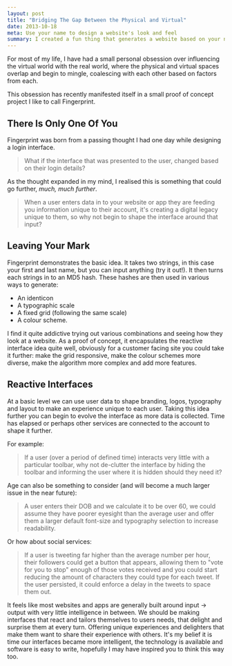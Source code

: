 ```yaml
---
layout: post
title: "Bridging The Gap Between the Physical and Virtual"
date: 2013-10-18
meta: Use your name to design a website's look and feel
summary: I created a fun thing that generates a website based on your name
---
```


For most of my life, I have had a small personal obsession over influencing the virtual world with the real world, where the physical and virtual spaces overlap and begin to mingle, coalescing with each other based on factors from each.

This obsession has recently manifested itself in a small proof of concept project I like to call Fingerprint.

## There Is Only One Of You

Fingerprint was born from a passing thought I had one day while designing a login interface.

> What if the interface that was presented to the user, changed based on their login details?

As the thought expanded in my mind, I realised this is something that could go further, *much, much further*.

> When a user enters data in to your website or app they are feeding you information unique to their account, it's creating a digital legacy unique to them, so why not begin to shape the interface around that input?

## Leaving Your Mark

Fingerprint demonstrates the basic idea. It takes two strings, in this case your first and last name, but you can input anything (try it out!). It then turns each strings in to an MD5 hash.
These hashes are then used in various ways to generate:

- An identicon
- A typographic scale
- A fixed grid (following the same scale)
- A colour scheme.

I find it quite addictive trying out various combinations and seeing how they look at a website. As a proof of concept, it encapsulates the reactive interface idea quite well, obviously for a customer facing site you could take it further: make the grid responsive, make the colour schemes more diverse, make the algorithm more complex and add more features.

## Reactive Interfaces

At a basic level we can use user data to shape branding, logos, typography and layout to make an experience unique to each user. Taking this idea further you can begin to evolve the interface as more data is collected. Time has elapsed or perhaps other services are connected to the account to shape it further.

For example:

> If a user (over a period of defined time) interacts very little with a particular toolbar, why not de-clutter the interface by hiding the toolbar and informing the user where it is hidden should they need it?

Age can also be something to consider (and will become a much larger issue in the near future):

> A user enters their DOB and we calculate it to be over 60, we could assume they have poorer eyesight than the average user and offer them a larger default font-size and typography selection to increase readability.

Or how about social services:

> If a user is tweeting far higher than the average number per hour, their followers could get a button that appears, allowing them to "vote for you to stop" enough of those votes received and you could start reducing the amount of characters they could type for each tweet. If the user persisted, it could enforce a delay in the tweets to space them out.

It feels like most websites and apps are generally built around input -> output with very little intelligence in between. We should be making interfaces that react and tailors themselves to users needs, that delight and surprise them at every turn. Offering unique experiences and delighters that make them want to share their experience with others. It's my belief it is time our interfaces became more intelligent, the technology is available and software is easy to write, hopefully I may have inspired you to think this way too.
